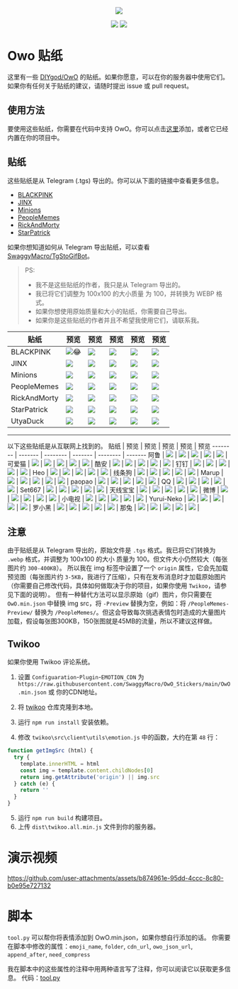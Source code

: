 <p align="center">
    <img src="./stickers/StarPatrick/AgADzgADlp-MDg.webp" />

</p>
<p align="center">
    <a href="README.md"><img src="https://img.shields.io/badge/Lang-English-red"></a>
    <a href="https://github.com/SwaggyMacro/OwO_Stickers"><img src="https://img.shields.io/badge/Repo-OwO_Stickers-green"></a>
</p>

# Owo 贴纸
这里有一些 [DIYgod/OwO](https://github.com/DIYgod/OwO) 的贴纸。如果你愿意，可以在你的服务器中使用它们。如果你有任何关于贴纸的建议，请随时提出 issue 或 pull request。

## 使用方法
要使用这些贴纸，你需要在代码中支持 OwO。你可以点击[这里](https://github.com/DIYgod/OwO)添加，或者它已经内置在你的项目中。

## 贴纸
这些贴纸是从 Telegram (.tgs) 导出的。你可以从下面的链接中查看更多信息。
- [BLACKPINK](https://t.me/addstickers/BLACKPINK) 
- [JINX](https://t.me/addstickers/JinxPowder)
- [Minions](https://t.me/addstickers/Minions)
- [PeopleMemes](https://t.me/addstickers/PeopleMemes)
- [RickAndMorty](https://t.me/addstickers/RickAndMorty)
- [StarPatrick](https://t.me/addstickers/StarPatrick)

如果你想知道如何从 Telegram 导出贴纸，可以查看 [SwaggyMacro/TgStoGifBot](https://github.com/SwaggyMacro/TgStoGifBot)。

> PS: 
> - 我不是这些贴纸的作者，我只是从 Telegram 导出的。
> - 我已将它们调整为 100x100 的大小质量 为 100，并转换为 WEBP 格式。
> - 如果你想使用原始质量和大小的贴纸，你需要自己导出。
> - 如果你是这些贴纸的作者并且不希望我使用它们，请联系我。

贴纸  | 预览 | 预览  | 预览 | 预览  | 预览
-------- | ------- | -------- | ------- | -------- | -------
BLACKPINK | ![😂](./stickers/BLACKPINK/AgAD0xIAAr3xOEg.webp) | ![](./stickers/BLACKPINK/AgAD7AwAA9rQSA.webp) | ![](./stickers/BLACKPINK/AgADHQ0AAh770Eg.webp) | ![](./stickers/BLACKPINK/AgADVgwAAtIc2Eg.webp) | ![](./stickers/BLACKPINK/AgADrA4AApttOUg.webp)|
JINX | ![](./stickers/JINX/AgAD0RMAAgTpQEk.webp) | ![](./stickers/JINX/AgADDFIAAlMk-Uk.webp) | ![](./stickers/JINX/AgADqBcAArbFSUk.webp) | ![](./stickers/JINX/AgADUxcAAl2mQEk.webp) | ![](./stickers/JINX/AgADqBcAArbFSUk.webp) |
Minions | ![](./stickers/Minions/AgAD6BYAAv2LEEo.webp) | ![](./stickers/Minions/AgADAhUAAjrBUEk.webp) | ![](./stickers/Minions/AgADFBUAAuCUyEk.webp) | ![](./stickers/Minions/AgADqhYAApmkEUo.webp) | ![](./stickers/Minions/AgADyxQAAt2wUUk.webp) |
PeopleMemes | ![](./stickers/PeopleMemes/AgADfRMAAqN3qEs.webp) | ![](./stickers/PeopleMemes/AgADgxgAAstUsEo.webp) | ![](./stickers/PeopleMemes/AgADgRUAAuvgUUg.webp) | ![](./stickers/PeopleMemes/AgADcRgAAmAswEg.webp) | ![](./stickers/PeopleMemes/AgADzxkAAiUBwEg.webp) |
RickAndMorty | ![](./stickers/RickAndMorty/AgADMgMAArVx2gY.webp) | ![](./stickers/RickAndMorty/AgADKAMAArVx2gY.webp) | ![](./stickers/RickAndMorty/AgADLQMAArVx2gY.webp) | ![](./stickers/RickAndMorty/AgADNQMAArVx2gY.webp) | ![](./stickers/RickAndMorty/AgADOQMAArVx2gY.webp) |
StarPatrick | ![](./stickers/StarPatrick/AgAD1wADlp-MDg.webp) | ![](./stickers/StarPatrick/AgAD2wADlp-MDg.webp) | ![](./stickers/StarPatrick/AgAD3wADlp-MDg.webp) | ![](./stickers/StarPatrick/AgAD4gADlp-MDg.webp) | ![](./stickers/StarPatrick/AgADyQADlp-MDg.webp) |
UtyaDuck | ![](./stickers/UtyaDuck/AgAD2gEAAladvQo.webp) | ![](./stickers/UtyaDuck/AgAD9QADVp29Cg.webp) | ![](./stickers/UtyaDuck/AgADSwIAAladvQo.webp) | ![](./stickers/UtyaDuck/AgADCAEAAladvQo.webp) | ![](./stickers/UtyaDuck/AgADDgEAAladvQo.webp) |

----
以下这些贴纸是从互联网上找到的。
贴纸  | 预览 | 预览  | 预览 | 预览  | 预览
-------- | ------- | -------- | ------- | -------- | -------
阿鲁 | ![](./stickers/alu/不出所料@2x.png) | ![](./stickers/alu/不说话@2x.png) | ![](./stickers/alu/中指@2x.png) | ![](./stickers/alu/傻笑@2x.png) | ![](./stickers/alu/口水@2x.png) |
可爱猫 | ![](./stickers/blobcat/blobcatalt.png) | ![](./stickers/blobcat/blobcat0_0.png) | ![](./stickers/blobcat/blobcatdead.png) | ![](./stickers/blobcat/blobcatflower.png) | ![](./stickers/blobcat/blobcatlove.png) |
酷安 | ![](./stickers/coolapk/c_coolb.png) | ![](./stickers/coolapk/coolapk_emotion_1013.png) | ![](./stickers/coolapk/coolapk_emotion_107.png) | ![](./stickers/coolapk/coolapk_emotion_24_wuzuixiao.png) | ![](./stickers/coolapk/coolapk_emotion_61_lvmao.png) |
钉钉 | ![](./stickers/dingtalk/emotion_001.png) | ![](./stickers/dingtalk/emotion_002.png) | ![](./stickers/dingtalk/emotion_003.png) | ![](./stickers/dingtalk/emotion_004.png) | ![](./stickers/dingtalk/emotion_005.png) |
Heo | ![](./stickers/heo/heo-3d眼镜.png) | ![](./stickers/heo/heo-倚墙笑.png) | ![](./stickers/heo/heo-勉强笑.png) | ![](./stickers/heo/heo-吐血.png) | ![](./stickers/heo/heo-哭泣.png) |
线条狗 | ![](./stickers/linedog/linedog-庆祝.gif) | ![](./stickers/linedog/linedog-翘脚脚.gif) | ![](./stickers/linedog/linedog-紧张.gif) | ![](./stickers/linedog/linedog-难过.gif) | ![](./stickers/linedog/linedog-震惊.gif) |
Marup | ![](./stickers/Marup/001.png) | ![](./stickers/Marup/002.png) | ![](./stickers/Marup/003.png) | ![](./stickers/Marup/004.png) | ![](./stickers/Marup/005.png) |
paopao | ![](./stickers/paopao/nico@2x.png) | ![](./stickers/paopao/三道杠@2x.png) | ![](./stickers/paopao/冷@2x.png) | ![](./stickers/paopao/小乖@2x.png) | ![](./stickers/paopao/小红脸@2x.png) |
QQ  | ![](./stickers/qq/0.gif) | ![](./stickers/qq/1.gif) | ![](./stickers/qq/2.gif) | ![](./stickers/qq/3.gif) | ![](./stickers/qq/4.gif) |
Set667 | ![](./stickers/set667/001.png) | ![](./stickers/set667/002.png) | ![](./stickers/set667/003.png) | ![](./stickers/set667/004.png) | ![](./stickers/set667/005.png) |
天线宝宝 | ![](./stickers/teletubbies/1.gif) | ![](./stickers/teletubbies/2.gif) | ![](./stickers/teletubbies/3.gif) | ![](./stickers/teletubbies/4.jpg) | ![](./stickers/teletubbies/5.jpg) |
微博 | ![](./stickers/weibo/d_ku.png) | ![](./stickers/weibo/d_haixiu.png) | ![](./stickers/weibo/d_heiheihei.png) | ![](./stickers/weibo/d_miao.png) | ![](./stickers/weibo/d_qinqin.png) |
小电视 | ![](./stickers/xiaodianshi/baiyan.png) | ![](./stickers/xiaodianshi/chan.png) | ![](./stickers/xiaodianshi/daku.png) | ![](./stickers/xiaodianshi/dianzan.png) | ![](./stickers/xiaodianshi/fadai.png) |
Yurui-Neko | ![](./stickers/Yurui-Neko/001.png) | ![](./stickers/Yurui-Neko/002.png) | ![](./stickers/Yurui-Neko/003.png) | ![](./stickers/Yurui-Neko/004.png) | ![](./stickers/Yurui-Neko/005.png) |
罗小黑 | ![](./stickers/罗小黑/你好呀.png) | ![](./stickers/罗小黑/歪在吗.png) | ![](./stickers/罗小黑/撒花.png) | ![](./stickers/罗小黑/嗨.png) | ![](./stickers/罗小黑/可可爱爱.png) |
那兔 | ![](./stickers/那兔/一见钟情.png) | ![](./stickers/那兔/恶代官.png) | ![](./stickers/那兔/囧.png) | ![](./stickers/那兔/找事儿.png) | ![](./stickers/那兔/深思.png) |

## 注意

由于贴纸是从 Telegram 导出的，原始文件是 `.tgs` 格式。我已将它们转换为 `.webp` 格式，并调整为 100x100 的大小 质量为 100。但文件大小仍然较大（每张图片约 `300-400KB`）。
所以我在 img 标签中设置了一个 `origin` 属性，它会先加载预览图（每张图片约 `3-5KB`，我进行了压缩），只有在发布消息时才加载原始图片（你需要自己修改代码，具体如何做取决于你的项目，如果你使用 `Twikoo`，请参见下面的说明）。
但有一种替代方法可以显示原始（gif）图片，你只需要在 `OwO.min.json` 中替换 img src，将 `-Preview` 替换为空，例如：将 `/PeopleMemes-Preview/` 替换为 `/PeopleMemes/`。但这会导致每次挑选表情包时造成的大量图片加载，假设每张图300KB，150张图就是45MB的流量，所以不建议这样做。

## Twikoo
如果你使用 Twikoo 评论系统。
1. 设置 `Configuaration`-`Plugin`-`EMOTION_CDN` 为 `https://raw.githubusercontent.com/SwaggyMacro/OwO_Stickers/main/OwO.min.json` 或 你的CDN地址。

2. 将 [twikoo](https://github.com/twikoojs/twikoo) 仓库克隆到本地。
3. 运行 `npm run install` 安装依赖。
4. 修改 `twikoo\src\client\utils\emotion.js` 中的函数，大约在第 `48` 行：
```javascript
function getImgSrc (html) {
  try {
    template.innerHTML = html
    const img = template.content.childNodes[0]
    return img.getAttribute('origin') || img.src
  } catch (e) {
    return ''
  }
}
```
5. 运行 `npm run build` 构建项目。
6. 上传 `dist\twikoo.all.min.js` 文件到你的服务器。

# 演示视频

https://github.com/user-attachments/assets/b874961e-95dd-4ccc-8c80-b0e95e727132


# 脚本
`tool.py` 可以帮你将表情添加到 OwO.min.json，如果你想自行添加的话。
你需要在脚本中修改的属性：`emoji_name`, `folder`, `cdn_url`, `owo_json_url`, `append_after`, `need_compress`

我在脚本中的这些属性的注释中用两种语言写了注释，你可以阅读它以获取更多信息。
代码：[tool.py](./tool.py)